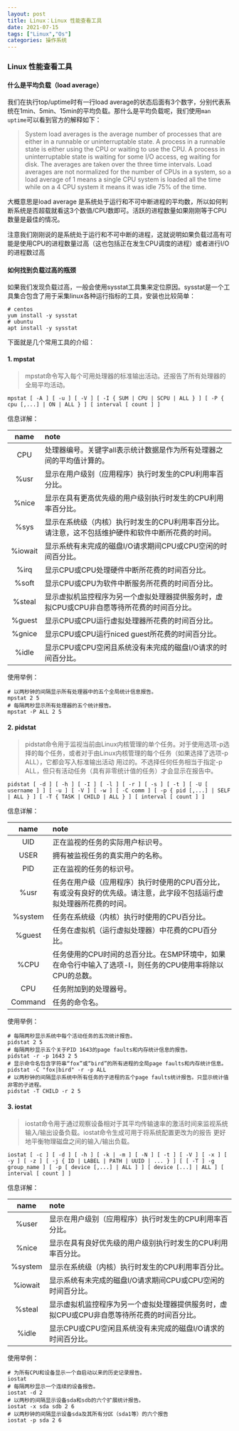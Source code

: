 ```yaml
---
layout: post
title: Linux：Linux 性能查看工具
date: 2021-07-15
tags: ["Linux","Os"]
categories: 操作系统
---
```

### Linux 性能查看工具

#### 什么是平均负载（load average）
我们在执行top/uptime时有一行load average的状态后面有3个数字，分别代表系统在1min、5min、15min的平均负载。那什么是平均负载呢，我们使用`man uptime`可以看到官方的解释如下：
> System  load  averages  is  the  average number of processes that are either in a runnable or uninterruptable state.  A process in a runnable state is either using the CPU or waiting to use the CPU.  A process in uninterruptable state is waiting for some I/O access, eg waiting for disk.  The averages are taken over the three time intervals.  Load averages are not normalized for the number of CPUs in a system, so a load average of 1 means a single CPU system is loaded all the time while on a 4 CPU system it means  it was idle 75% of the time.

大概意思是load average 是系统处于运行和不可中断进程的平均数，所以如何判断系统是否超载就看这3个数值/CPU数即可。活跃的进程数量如果刚刚等于CPU数量是最佳的情况。

注意我们刚刚说的是系统处于运行和不可中断的进程，这就说明如果负载过高有可能是使用CPU的进程数量过高（这也包括正在发生CPU调度的进程）或者进行I/O的进程数过高

#### 如何找到负载过高的瓶颈
如果我们发现负载过高，一般会使用sysstat工具集来定位原因。sysstat是一个工具集合包含了用于采集linux各种运行指标的工具，安装也比较简单：

```shell
# centos
yum install -y sysstat
# ubuntu
apt install -y sysstat
```
下面就是几个常用工具的介绍：

#### 1. mpstat
> mpstat命令写入每个可用处理器的标准输出活动。还报告了所有处理器的全局平均活动。

```shell
mpstat [ -A ] [ -u ] [ -V ] [ -I { SUM | CPU | SCPU | ALL } ] [ -P { cpu [,...] | ON | ALL } ] [ interval [ count ] ]
```
信息详解：

|name|note|
|:-:|:--|
|CPU|处理器编号。关键字all表示统计数据是作为所有处理器之间的平均值计算的。|
|%usr|显示在用户级别（应用程序）执行时发生的CPU利用率百分比。|
|%nice|显示在具有更高优先级的用户级别执行时发生的CPU利用率百分比。|
|%sys|显示在系统级（内核）执行时发生的CPU利用率百分比。请注意，这不包括维护硬件和软件中断所花费的时间。|
|%iowait|显示系统有未完成的磁盘I/O请求期间CPU或CPU空闲的时间百分比。|
|%irq|显示CPU或CPU处理硬件中断所花费的时间百分比。|
|%soft|显示CPU或CPU为软件中断服务所花费的时间百分比。|
|%steal|显示虚拟机监控程序为另一个虚拟处理器提供服务时，虚拟CPU或CPU非自愿等待所花费的时间百分比。|
|%guest|显示CPU或CPU运行虚拟处理器所花费的时间百分比。|
|%gnice|显示CPU或CPU运行niced guest所花费的时间百分比。|
|%idle|显示CPU或CPU空闲且系统没有未完成的磁盘I/O请求的时间百分比。|

使用举例：

```shell
# 以两秒钟的间隔显示所有处理器中的五个全局统计信息报告。
mpstat 2 5
# 每隔两秒显示所有处理器的五个统计报告。
mpstat -P ALL 2 5
```

#### 2. pidstat
>pidstat命令用于监视当前由Linux内核管理的单个任务。对于使用选项-p选择的每个任务，或者对于由Linux内核管理的每个任务（如果选择了选项-p ALL），它都会写入标准输出活动
用过的。不选择任何任务相当于指定-p ALL，但只有活动任务（具有非零统计值的任务）才会显示在报告中。

```shell
pidstat [ -d ] [ -h ] [ -I ] [ -l ] [ -r ] [ -s ] [ -t ] [ -U [ username ] ] [ -u ] [ -V ] [ -w ] [ -C comm ] [ -p { pid [,...] | SELF | ALL } ] [ -T { TASK | CHILD | ALL } ] [ interval [ count ] ]
```
信息详解：

|name|note|
|:-:|:--|
|UID|正在监视的任务的实际用户标识号。|
|USER|拥有被监视任务的真实用户的名称。|
|PID|正在监视的任务的标识号。|
|%usr|任务在用户级（应用程序）执行时使用的CPU百分比，有或没有良好的优先级。请注意，此字段不包括运行虚拟处理器所花费的时间。|
|%system|任务在系统级（内核）执行时使用的CPU百分比。|
|%guest|任务在虚拟机（运行虚拟处理器）中花费的CPU百分比。|
|%CPU|任务使用的CPU时间的总百分比。在SMP环境中，如果在命令行中输入了选项-I，则任务的CPU使用率将除以CPU的总数。|
|CPU|任务附加到的处理器号。|
|Command|任务的命令名。|

使用举例：

```shell
# 每隔两秒显示系统中每个活动任务的五次统计报告。
pidstat 2 5
# 每隔两秒显示五个关于PID 1643的page faults和内存统计信息的报告。
pidstat -r -p 1643 2 5
# 显示命令名包含字符串“fox”或“bird”的所有进程的全局page faults和内存统计信息。
pidstat -C "fox|bird" -r -p ALL
# 以两秒钟的间隔显示系统中所有任务的子进程的五个page faults统计报告。只显示统计值非零的子进程。
pidstat -T CHILD -r 2 5
```

#### 3. iostat 
>iostat命令用于通过观察设备相对于其平均传输速率的激活时间来监视系统输入/输出设备负载。iostat命令生成可用于将系统配置更改为的报告
更好地平衡物理磁盘之间的输入/输出负载。

```shell
iostat [ -c ] [ -d ] [ -h ] [ -k | -m ] [ -N ] [ -t ] [ -V ] [ -x ] [ -y ] [ -z ] [ -j { ID | LABEL | PATH | UUID | ... } ] [ [ -T ] -g group_name ] [ -p [ device [,...] | ALL ] ] [ device [...] | ALL ] [ interval [ count ] ]
```

信息详解：

|name|note|
|:-:|:--|
|%user|显示在用户级别（应用程序）执行时发生的CPU利用率百分比。|
|%nice|显示在具有良好优先级的用户级别执行时发生的CPU利用率百分比。|
|%system|显示在系统级（内核）执行时发生的CPU利用率百分比。|
|%iowait|显示系统有未完成的磁盘I/O请求期间CPU或CPU空闲的时间百分比。|
|%steal|显示虚拟机监控程序为另一个虚拟处理器提供服务时，虚拟CPU或CPU非自愿等待所花费的时间百分比。|
|%idle|显示CPU或CPU空闲且系统没有未完成的磁盘I/O请求的时间百分比。|

使用举例：

```shell
# 为所有CPU和设备显示一个自启动以来的历史记录报告。
iostat
# 每隔两秒显示一个连续的设备报告。
iostat -d 2
# 以两秒的间隔显示设备sda和sdb的六个扩展统计报告。
iostat -x sda sdb 2 6
# 以两秒钟的间隔显示设备sda及其所有分区（sda1等）的六个报告
iostat -p sda 2 6
```
